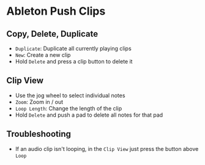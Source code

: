 # Ableton Push Clips

## Copy, Delete, Duplicate

- `Duplicate`: Duplicate all currently playing clips
- `New`: Create a new clip
- Hold `Delete` and press a clip button to delete it

## Clip View

- Use the jog wheel to select individual notes
- `Zoom`: Zoom in / out
- `Loop Length`: Change the length of the clip
- Hold `Delete` and push a pad to delete all notes for that pad

## Troubleshooting

- If an audio clip isn't looping, in the `Clip View` just press the button above `Loop`
